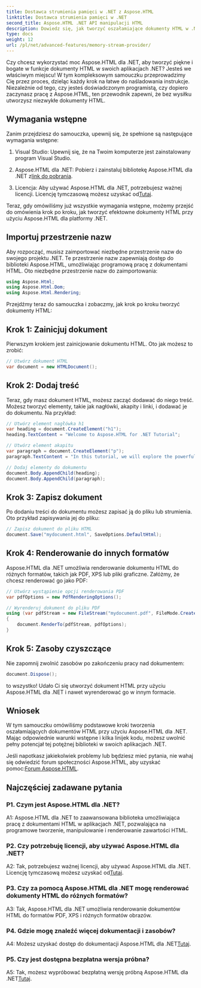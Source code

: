 ```yaml
---
title: Dostawca strumienia pamięci w .NET z Aspose.HTML
linktitle: Dostawca strumienia pamięci w .NET
second_title: Aspose.HTML .NET API manipulacji HTML
description: Dowiedz się, jak tworzyć oszałamiające dokumenty HTML w .NET za pomocą Aspose.HTML. Postępuj zgodnie z naszym samouczkiem krok po kroku i odkryj moc manipulacji HTML.
type: docs
weight: 12
url: /pl/net/advanced-features/memory-stream-provider/
---
```


Czy chcesz wykorzystać moc Aspose.HTML dla .NET, aby tworzyć piękne i bogate w funkcje dokumenty HTML w swoich aplikacjach .NET? Jesteś we właściwym miejscu! W tym kompleksowym samouczku przeprowadzimy Cię przez proces, dzieląc każdy krok na łatwe do naśladowania instrukcje. Niezależnie od tego, czy jesteś doświadczonym programistą, czy dopiero zaczynasz pracę z Aspose.HTML, ten przewodnik zapewni, że bez wysiłku utworzysz niezwykłe dokumenty HTML.

## Wymagania wstępne

Zanim przejdziesz do samouczka, upewnij się, że spełnione są następujące wymagania wstępne:

1. Visual Studio: Upewnij się, że na Twoim komputerze jest zainstalowany program Visual Studio.

2.  Aspose.HTML dla .NET: Pobierz i zainstaluj bibliotekę Aspose.HTML dla .NET z[link do pobrania](https://releases.aspose.com/html/net/).

3.  Licencja: Aby używać Aspose.HTML dla .NET, potrzebujesz ważnej licencji. Licencję tymczasową możesz uzyskać od[Tutaj](https://purchase.aspose.com/temporary-license/).

Teraz, gdy omówiliśmy już wszystkie wymagania wstępne, możemy przejść do omówienia krok po kroku, jak tworzyć efektowne dokumenty HTML przy użyciu Aspose.HTML dla platformy .NET.

## Importuj przestrzenie nazw

Aby rozpocząć, musisz zaimportować niezbędne przestrzenie nazw do swojego projektu .NET. Te przestrzenie nazw zapewniają dostęp do biblioteki Aspose.HTML, umożliwiając programową pracę z dokumentami HTML. Oto niezbędne przestrzenie nazw do zaimportowania:

```csharp
using Aspose.Html;
using Aspose.Html.Dom;
using Aspose.Html.Rendering;
```

Przejdźmy teraz do samouczka i zobaczmy, jak krok po kroku tworzyć dokumenty HTML:

## Krok 1: Zainicjuj dokument

Pierwszym krokiem jest zainicjowanie dokumentu HTML. Oto jak możesz to zrobić:

```csharp
// Utwórz dokument HTML
var document = new HTMLDocument();
```

## Krok 2: Dodaj treść

Teraz, gdy masz dokument HTML, możesz zacząć dodawać do niego treść. Możesz tworzyć elementy, takie jak nagłówki, akapity i linki, i dodawać je do dokumentu. Na przykład:

```csharp
// Utwórz element nagłówka h1
var heading = document.CreateElement("h1");
heading.TextContent = "Welcome to Aspose.HTML for .NET Tutorial";

// Utwórz element akapitu
var paragraph = document.CreateElement("p");
paragraph.TextContent = "In this tutorial, we will explore the powerful features of Aspose.HTML for .NET.";

// Dodaj elementy do dokumentu
document.Body.AppendChild(heading);
document.Body.AppendChild(paragraph);
```

## Krok 3: Zapisz dokument

Po dodaniu treści do dokumentu możesz zapisać ją do pliku lub strumienia. Oto przykład zapisywania jej do pliku:

```csharp
// Zapisz dokument do pliku HTML
document.Save("mydocument.html", SaveOptions.DefaultHtml);
```

## Krok 4: Renderowanie do innych formatów

Aspose.HTML dla .NET umożliwia renderowanie dokumentu HTML do różnych formatów, takich jak PDF, XPS lub pliki graficzne. Załóżmy, że chcesz renderować go jako PDF:

```csharp
// Utwórz wystąpienie opcji renderowania PDF
var pdfOptions = new PdfRenderingOptions();

// Wyrenderuj dokument do pliku PDF
using (var pdfStream = new FileStream("mydocument.pdf", FileMode.Create))
{
    document.RenderTo(pdfStream, pdfOptions);
}
```

## Krok 5: Zasoby czyszczące

Nie zapomnij zwolnić zasobów po zakończeniu pracy nad dokumentem:

```csharp
document.Dispose();
```

to wszystko! Udało Ci się utworzyć dokument HTML przy użyciu Aspose.HTML dla .NET i nawet wyrenderować go w innym formacie.

## Wniosek

W tym samouczku omówiliśmy podstawowe kroki tworzenia oszałamiających dokumentów HTML przy użyciu Aspose.HTML dla .NET. Mając odpowiednie warunki wstępne i kilka linijek kodu, możesz uwolnić pełny potencjał tej potężnej biblioteki w swoich aplikacjach .NET.

 Jeśli napotkasz jakiekolwiek problemy lub będziesz mieć pytania, nie wahaj się odwiedzić forum społeczności Aspose.HTML, aby uzyskać pomoc:[Forum Aspose.HTML](https://forum.aspose.com/).

## Najczęściej zadawane pytania

### P1. Czym jest Aspose.HTML dla .NET?

A1: Aspose.HTML dla .NET to zaawansowana biblioteka umożliwiająca pracę z dokumentami HTML w aplikacjach .NET, pozwalająca na programowe tworzenie, manipulowanie i renderowanie zawartości HTML.

### P2. Czy potrzebuję licencji, aby używać Aspose.HTML dla .NET?

 A2: Tak, potrzebujesz ważnej licencji, aby używać Aspose.HTML dla .NET. Licencję tymczasową możesz uzyskać od[Tutaj](https://purchase.aspose.com/temporary-license/).

### P3. Czy za pomocą Aspose.HTML dla .NET mogę renderować dokumenty HTML do różnych formatów?

A3: Tak, Aspose.HTML dla .NET umożliwia renderowanie dokumentów HTML do formatów PDF, XPS i różnych formatów obrazów.

### P4. Gdzie mogę znaleźć więcej dokumentacji i zasobów?

 A4: Możesz uzyskać dostęp do dokumentacji Aspose.HTML dla .NET[Tutaj](https://reference.aspose.com/html/net/).

### P5. Czy jest dostępna bezpłatna wersja próbna?

 A5: Tak, możesz wypróbować bezpłatną wersję próbną Aspose.HTML dla .NET[Tutaj](https://releases.aspose.com/).
